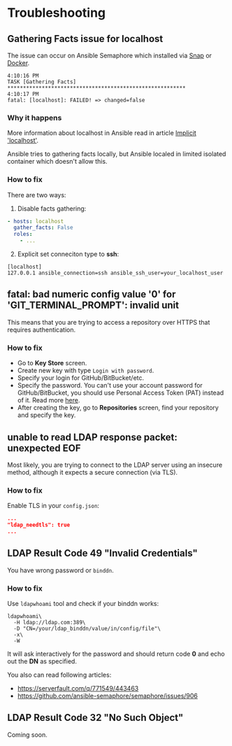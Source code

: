 # Troubleshooting

## Gathering Facts issue for localhost

The issue can occur on Ansible Semaphore which installed via [Snap](https://snapcraft.io/semaphore) or [Docker](https://hub.docker.com/r/semaphoreui/semaphore).

```
4:10:16 PM
TASK [Gathering Facts] *********************************************************
4:10:17 PM
fatal: [localhost]: FAILED! => changed=false
```

### Why it happens

More information about localhost in Ansible read in article [Implicit 'localhost'](https://docs.ansible.com/ansible/latest/inventory/implicit_localhost.html).

Ansible tries to gathering facts locally, but Ansible localed in limited isolated container which doesn't allow this.

### How to fix

There are two ways:

1. Disable facts gathering:

```yaml
- hosts: localhost
  gather_facts: False
  roles:
    - ...
```

2. Explicit set conneciton type to **ssh**:
```
[localhost]
127.0.0.1 ansible_connection=ssh ansible_ssh_user=your_localhost_user
```



## fatal: bad numeric config value '0' for 'GIT_TERMINAL_PROMPT': invalid unit

This means that you are trying to access a repository over HTTPS that requires authentication.

### How to fix

* Go to **Key Store** screen.
* Create new key with type `Login with password`.
* Specify your login for GitHub/BitBucket/etc.
* Specify the password. You can't use your account password for GitHub/BitBucket, you should use Personal Access Token (PAT) instead of it. Read more [here](https://docs.github.com/en/authentication/keeping-your-account-and-data-secure/creating-a-personal-access-token).
* After creating the key, go to **Repositories** screen, find your repository and specify the key.


## unable to read LDAP response packet: unexpected EOF

Most likely, you are trying to connect to the LDAP server using an insecure method, although it expects a secure connection (via TLS).

### How to fix

Enable TLS in your `config.json`:

```json
...
"ldap_needtls": true
...
```

## LDAP Result Code 49 "Invalid Credentials"

You have wrong password or `binddn`.

### How to fix

Use `ldapwhoami` tool and check if your binddn works:

```
ldapwhoami\
  -H ldap://ldap.com:389\
  -D "CN=/your/ldap_binddn/value/in/config/file"\
  -x\
  -W
```

It will ask interactively for the password and should return code **0** and echo out the **DN** as specified.

You also can read following articles: 
* https://serverfault.com/q/771549/443463
* https://github.com/ansible-semaphore/semaphore/issues/906

## LDAP Result Code 32 "No Such Object"

Coming soon.